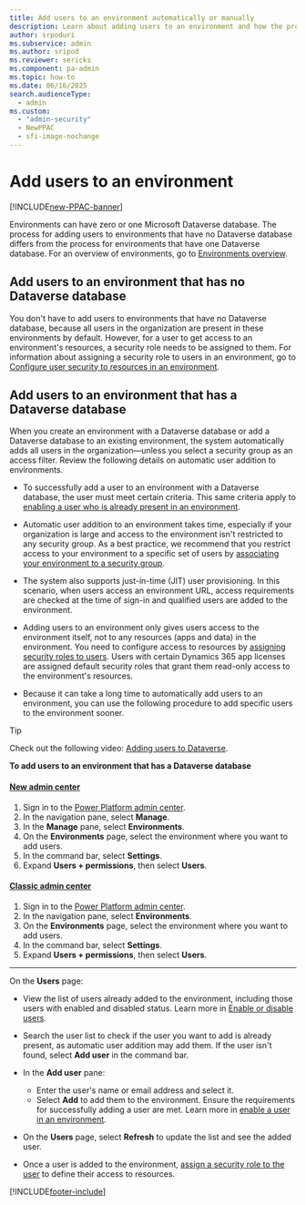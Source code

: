 ```yaml
---
title: Add users to an environment automatically or manually
description: Learn about adding users to an environment and how the process differs when it has a Dataverse database. Use security groups to restrict access or add specific users. 
author: srpoduri 
ms.subservice: admin
ms.author: sripod
ms.reviewer: sericks
ms.component: pa-admin
ms.topic: how-to
ms.date: 06/16/2025
search.audienceType: 
  - admin
ms.custom:
  - "admin-security"
  - NewPPAC
  - sfi-image-nochange
---
```

# Add users to an environment  

[!INCLUDE[new-PPAC-banner](~/includes/new-PPAC-banner.md)]

Environments can have zero or one Microsoft Dataverse database. The process for adding users to environments that have no Dataverse database differs from the process for environments that have one Dataverse database. For an overview of environments, go to [Environments overview](environments-overview.md). 

## Add users to an environment that has no Dataverse database 

You don't have to add users to environments that have no Dataverse database, because all users in the organization are present in these environments by default. However, for a user to get access to an environment's resources, a security role needs to be assigned to them. For information about assigning a security role to users in an environment, go to [Configure user security to resources in an environment](database-security.md). 

## Add users to an environment that has a Dataverse database 

When you create an environment with a Dataverse database or add a Dataverse database to an existing environment, the system automatically adds all users in the organization&mdash;unless you select a security group as an access filter. Review the following details on automatic user addition to environments. 

- To successfully add a user to an environment with a Dataverse database, the user must meet certain criteria. This same criteria apply to [enabling a user who is already present in an environment](create-users.md#enable-or-disable-user-accounts).  

- Automatic user addition to an environment takes time, especially if your organization is large and access to the environment isn't restricted to any security group. As a best practice, we recommend that you restrict access to your environment to a specific set of users by [associating your environment to a security group](control-user-access.md).

- The system also supports just-in-time (JIT) user provisioning. In this scenario, when users access an environment URL, access requirements are checked at the time of sign-in and qualified users are added to the environment. 

- Adding users to an environment only gives users access to the environment itself, not to any resources (apps and data) in the environment. You need to configure access to resources by [assigning security roles to users](database-security.md). Users with certain Dynamics 365 app licenses are assigned default security roles that grant them read-only access to the environment's resources.

- Because it can take a long time to automatically add users to an environment, you can use the following procedure to add specific users to the environment sooner.

> [!TIP]
> Check out the following video: [Adding users to Dataverse](https://learn-video.azurefd.net/vod/player?id=373c7bec-b315-4958-8bb7-1d5d6fb03a81).

**To add users to an environment that has a Dataverse database**

#### [New admin center](#tab/new)
1. Sign in to the [Power Platform admin center](https://admin.powerplatform.microsoft.com/).
1. In the navigation pane, select **Manage**.
1. In the **Manage** pane, select **Environments**.
1. On the **Environments** page, select the environment where you want to add users.
1. In the command bar, select **Settings**. 
1. Expand **Users + permissions**, then select **Users**.
   
#### [Classic admin center](#tab/classic)
1. Sign in to the [Power Platform admin center](https://admin.powerplatform.microsoft.com/).
1. In the navigation pane, select **Environments**.
1. On the **Environments** page, select the environment where you want to add users.
1. In the command bar, select **Settings**.  
1. Expand **Users + permissions**, then select **Users**. 
---

On the **Users** page:
- View the list of users already added to the environment, including those users with enabled and disabled status. Learn more in [Enable or disable users](create-users.md#enable-or-disable-user-accounts).
  
- Search the user list to check if the user you want to add is already present, as automatic user addition may add them. If the user isn't found, select **Add user** in the command bar. 

- In the **Add user** pane:
  - Enter the user's name or email address and select it.
  - Select **Add** to add them to the environment. Ensure the requirements for successfully adding a user are met. Learn more in [enable a user in an environment](create-users.md#enable-or-disable-user-accounts). 

- On the **Users** page, select **Refresh** to update the list and see the added user. 

- Once a user is added to the environment, [assign a security role to the user](database-security.md) to define their access to resources. 

[!INCLUDE[footer-include](../includes/footer-banner.md)]
